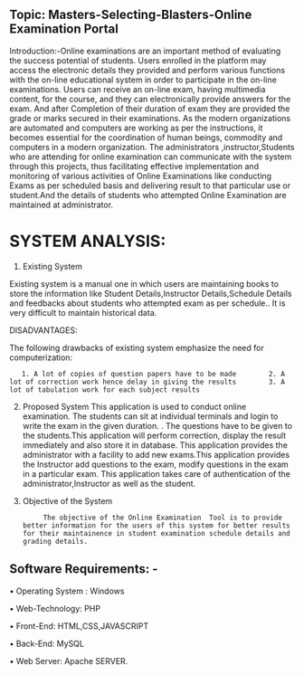 ## Topic: Masters-Selecting-Blasters-Online Examination Portal
Introduction:-Online examinations are an important method of evaluating the success potential of students.  Users enrolled in the platform may access the electronic details they provided and perform various functions with the on-line educational system in order to participate in the on-line examinations. Users can receive an on-line exam, having multimedia content, for the course, and they can electronically provide answers for the exam. And after Completion of their duration of exam they are provided  the grade or marks secured in their examinations. 
  As the modern organizations are automated and computers are working as per the instructions, it becomes essential for the coordination of human beings, commodity and computers in a modern organization.  The administrators ,instructor,Students who are attending for online examination can communicate with the system through this projects, thus facilitating effective implementation and monitoring of various activities of Online Examinations like conducting Exams as per scheduled basis and delivering result to that particular use or student.And the details of students who attempted Online Examination are maintained at administrator. 
  
  
# SYSTEM ANALYSIS: 
 
1. Existing System 
 
 Existing system is a manual one in which users are maintaining books to store the information like Student Details,Instructor Details,Schedule Details and feedbacks about students who attempted exam as per schedule.. It is very difficult to maintain historical data.  
 
 
DISADVANTAGES: 
 
The following drawbacks of existing system emphasize the need for computerization: 
 
       1. A lot of copies of question papers have to be made        2. A lot of correction work hence delay in giving the results        3. A lot of tabulation work for each subject results 
 
2. Proposed System 
This application is used to conduct online  examination.  The students can sit at individual terminals and login to write the exam in the given duration. . The questions have to be given to the students.This application will perform correction, display the result immediately and also store it in database. This application provides the administrator with a facility to add new exams.This application provides the  Instructor  add questions to the exam, modify questions in the exam in a particular exam. This application takes care of authentication of the administrator,Instructor as well as the student. 
 
3. Objective of the System 
 
            The objective of the Online Examination  Tool is to provide better information for the users of this system for better results for their maintainence in student examination schedule details and grading details.                        
## Software Requirements: - 
 
• Operating System :           Windows 
 
• Web-Technology:              PHP 
 
• Front-End:                          HTML,CSS,JAVASCRIPT 
 
• Back-End:                           MySQL 
 
• Web Server:                       Apache SERVER. 
